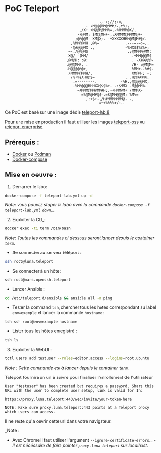 # PoC Teleport
```
                                           .,-:;//;:=,
                                     . :H@@@MM@M#H/.,+%;,
                                  ,/X+ +M@@M@MM%=,-%HMMM@X/,
                                 -+@MM; $M@@MH+-,;XMMMM@MMMM@+-
                                ;@M@@M- XM@X;. -+XXXXXHHH@M@M#@/.
                              ,%MM@@MH ,@%=            .---=-=:=,.
                              -@#@@@MX .,              -%HX$$%%%+;
                             =-./@M@M$                  .;@MMMM@MM:
                             X@/ -$MM/                    .+MM@@@M$
                            ,@M@H: :@:                    . -X#@@@@-
                            ,@@@MMX, .                    /H- ;@M@M=
                            .H@@@@M@+,                    %MM+..%#$.
                             /MMMM@MMH/.                  XM@MH; -;
                              /%+%$XHH@$=              , .H@@@@MX,
                               .=--------.           -%H.,@@@@@MX,
                               .%MM@@@HHHXX$$$%+- .:$MMX -M@@MM%.
                                 =XMMM@MM@MM#H;,-+HMM@M+ /MMMX=
                                   =%@M@M#@$-.=$@MM@@@M; %M%=
                                     ,:+$+-,/H#MMMMMMM@- -,
                                           =++%%%%+/:-.
```
Ce PoC est basé sur une image dédié [teleport-lab:8](https://quay.io/repository/gravitational/teleport-lab)

Pour une mise en production il faut utiliser les images [teleport-oss](https://quay.io/repository/gravitational/teleport) ou [teleport enterprise](https://quay.io/repository/gravitational/teleport-ent).

## Prérequis :
- [Docker](https://docs.docker.com/get-docker/) ou [Podman](https://podman.io/getting-started/installation)
- [Docker-compose](https://docs.docker.com/compose/install/)

## Mise en oeuvre : 
1. Démarrer le labo:
```sh
docker-compose -f teleport-lab.yml up -d
```
_Note: vous pouvez stoper le labo avec la commande `docker-compose -f teleport-lab.yml down`.__

2. Exploiter la CLI_:
```sh
docker exec -ti term /bin/bash
```
_Note: Toutes les commandes ci dessous seront lancer depuis le container `term`._

- Se connecter au serveur téléport :
```sh
ssh root@luna.teleport
```
- Se connecter à un hôte : 
```
ssh root@mars.openssh.teleport
```
- Lancer Ansible :
```sh
cd /etc/teleport.d/ansible && ansible all -m ping
```
- Tester la command `tsh`, chercher tous les hôtes correspondant au label `env=exemple` et lancer la commande `hostname` :
```sh
tsh ssh root@env=example hostname
```
- Lister tous les hôtes enregistré :
```sh
tsh ls
```
3. Exploiter la WebUI :
```sh
tctl users add testuser --roles=editor,access --logins=root,ubuntu
```
_Note : Cette commande est à lancer depuis le container `term`._

Teleport fournira un url à suivre pour finaliser l'enrollement de l'utilisateur 
```
User "testuser" has been created but requires a password. Share this URL with the user to complete user setup, link is valid for 1h:

https://proxy.luna.teleport:443/web/invite/your-token-here

NOTE: Make sure proxy.luna.teleport:443 points at a Teleport proxy which users can access.
```
Il ne reste qu'a ouvrir cette url dans votre navigateur.

_Note : 
 - Avec Chrome il faut utiliser l'argument `--ignore-certificate-errors`._
 _- Il est nécéssaire de faire pointer `proxy.luna.teleport` sur localhost._

